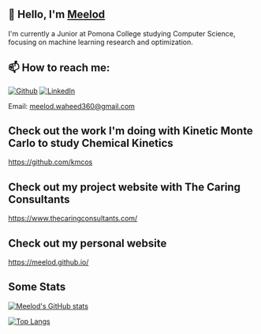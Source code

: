 ## 👋 Hello, I'm [Meelod](https://www.linkedin.com/in/meelod/)

I'm currently a Junior at Pomona College studying Computer Science, focusing on machine learning research and optimization.

## 📫 How to reach me: 
[![Github](https://img.shields.io/badge/-Github-181717?style=for-the-badge&logo=Github&logoColor=white)](https://github.com/meelod)
[![LinkedIn](https://img.shields.io/badge/-LinkedIn-0077B5?style=for-the-badge&logo=LinkedIn&logoColor=white)](https://www.linkedin.com/in/meelod/)

Email: meelod.waheed360@gmail.com

## Check out the work I'm doing with Kinetic Monte Carlo to study Chemical Kinetics
https://github.com/kmcos

## Check out my project website with The Caring Consultants
https://www.thecaringconsultants.com/

## Check out my personal website
https://meelod.github.io/

## Some Stats

[![Meelod's GitHub stats](https://github-readme-stats.vercel.app/api?username=meelod)](https://github.com/meelod/github-readme-stats)

[![Top Langs](https://github-readme-stats.vercel.app/api/top-langs/?username=meelod&layout=compact)](https://github.com/meelod/github-readme-stats)

